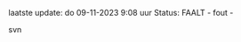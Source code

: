 laatste update: 
do 09-11-2023  9:08   uur 
Status: FAALT - fout - 
<div class="service R">svn</div>